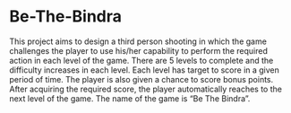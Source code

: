 # Be-The-Bindra
This project aims to design a third person shooting in which the game challenges the player to use his/her capability to perform the required action in each level of the game. There are 5 levels to complete and the difficulty increases in each level. Each level has target to score in a given period of time. The player is also given a chance to score bonus points. After acquiring the required score, the player automatically reaches to the next level of the game. The name of the game is 
“Be The Bindra”.
